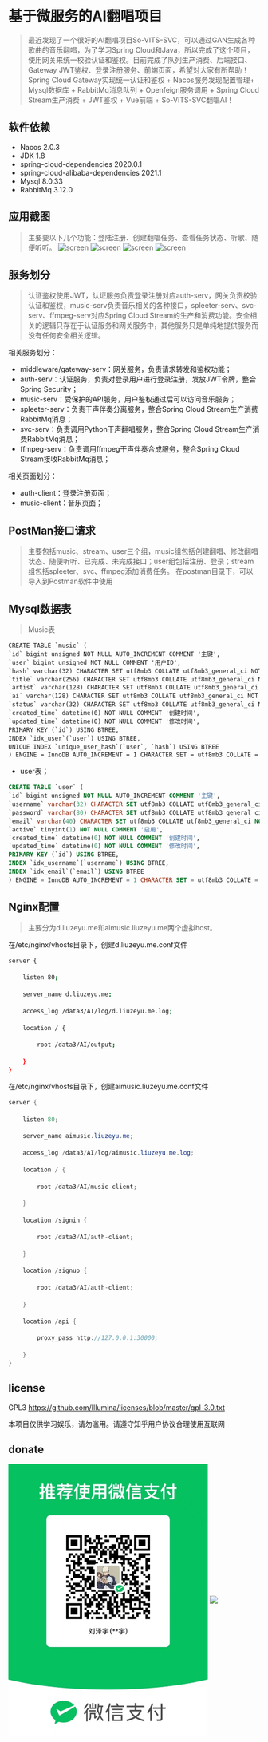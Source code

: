 
# 基于微服务的AI翻唱项目

> 最近发现了一个很好的AI翻唱项目So-VITS-SVC，可以通过GAN生成各种歌曲的音乐翻唱，为了学习Spring Cloud和Java，所以完成了这个项目，使用网关来统一校验认证和鉴权。目前完成了队列生产消费、后端接口、Gateway JWT鉴权、登录注册服务、前端页面，希望对大家有所帮助！
> Spring Cloud Gateway实现统一认证和鉴权 + Nacos服务发现配置管理+ Mysql数据库 + RabbitMq消息队列 + Openfeign服务调用 + Spring Cloud Stream生产消费 + JWT鉴权 + Vue前端 + So-VITS-SVC翻唱AI！

## 软件依赖
- Nacos 2.0.3
- JDK 1.8
- spring-cloud-dependencies 2020.0.1
- spring-cloud-alibaba-dependencies 2021.1
- Mysql 8.0.33
- RabbitMq 3.12.0

## 应用截图

> 主要要以下几个功能：登陆注册、创建翻唱任务、查看任务状态、听歌、随便听听。
![screen](http://asset.liuzeyu.me/music-screen1.png)
![screen](http://asset.liuzeyu.me/music-screen2.png)
![screen](http://asset.liuzeyu.me/music-screen3.png)
![screen](http://asset.liuzeyu.me/music-screen4.png)

## 服务划分

> 认证鉴权使用JWT，认证服务负责登录注册对应auth-serv，网关负责校验认证和鉴权，music-serv负责音乐相关的各种接口，spleeter-serv、svc-serv、ffmpeg-serv对应Spring Cloud Stream的生产和消费功能。安全相关的逻辑只存在于认证服务和网关服务中，其他服务只是单纯地提供服务而没有任何安全相关逻辑。

相关服务划分：

- middleware/gateway-serv：网关服务，负责请求转发和鉴权功能；
- auth-serv：认证服务，负责对登录用户进行登录注册，发放JWT令牌，整合Spring Security；
- music-serv：受保护的API服务，用户鉴权通过后可以访问音乐服务；
- spleeter-serv：负责干声伴奏分离服务，整合Spring Cloud Stream生产消费RabbitMq消息；
- svc-serv：负责调用Python干声翻唱服务，整合Spring Cloud Stream生产消费RabbitMq消息；
- ffmpeg-serv：负责调用ffmpeg干声伴奏合成服务，整合Spring Cloud Stream接收RabbitMq消息；

相关页面划分：

- auth-client：登录注册页面；
- music-client：音乐页面；


## PostMan接口请求

> 主要包括music、stream、user三个组，music组包括创建翻唱、修改翻唱状态、随便听听、已完成、未完成接口；user组包括注册、登录；stream组包括spleeter、svc、ffmpeg添加消费任务。
> 在postman目录下，可以导入到Postman软件中使用

## Mysql数据表

> Music表

```xml
CREATE TABLE `music` (  
`id` bigint unsigned NOT NULL AUTO_INCREMENT COMMENT '主键',  
`user` bigint unsigned NOT NULL COMMENT '用户ID',  
`hash` varchar(32) CHARACTER SET utf8mb3 COLLATE utf8mb3_general_ci NOT NULL COMMENT '文件Hash',  
`title` varchar(256) CHARACTER SET utf8mb3 COLLATE utf8mb3_general_ci NOT NULL COMMENT '歌曲标题',  
`artist` varchar(128) CHARACTER SET utf8mb3 COLLATE utf8mb3_general_ci NOT NULL COMMENT '原唱歌手',  
`ai` varchar(128) CHARACTER SET utf8mb3 COLLATE utf8mb3_general_ci NOT NULL COMMENT 'AI翻唱歌手',  
`status` varchar(32) CHARACTER SET utf8mb3 COLLATE utf8mb3_general_ci NOT NULL COMMENT 'AI处理状态',  
`created_time` datetime(0) NOT NULL COMMENT '创建时间',  
`updated_time` datetime(0) NOT NULL COMMENT '修改时间',  
PRIMARY KEY (`id`) USING BTREE,  
INDEX `idx_user`(`user`) USING BTREE,  
UNIQUE INDEX `unique_user_hash`(`user`, `hash`) USING BTREE  
) ENGINE = InnoDB AUTO_INCREMENT = 1 CHARACTER SET = utf8mb3 COLLATE = utf8mb3_general_ci COMMENT = '歌曲' ROW_FORMAT = Dynamic;
```

- user表；

```sql
CREATE TABLE `user` (  
`id` bigint unsigned NOT NULL AUTO_INCREMENT COMMENT '主键',  
`username` varchar(32) CHARACTER SET utf8mb3 COLLATE utf8mb3_general_ci NOT NULL COMMENT '用户名',  
`password` varchar(80) CHARACTER SET utf8mb3 COLLATE utf8mb3_general_ci NOT NULL COMMENT '密码',  
`email` varchar(40) CHARACTER SET utf8mb3 COLLATE utf8mb3_general_ci NOT NULL COMMENT 'email',  
`active` tinyint(1) NOT NULL COMMENT '启用',  
`created_time` datetime(0) NOT NULL COMMENT '创建时间',  
`updated_time` datetime(0) NOT NULL COMMENT '修改时间',  
PRIMARY KEY (`id`) USING BTREE,  
INDEX `idx_username`(`username`) USING BTREE,  
INDEX `idx_email`(`email`) USING BTREE  
) ENGINE = InnoDB AUTO_INCREMENT = 1 CHARACTER SET = utf8mb3 COLLATE = utf8mb3_general_ci COMMENT = '用户' ROW_FORMAT = Dynamic;
```

## Nginx配置

> 主要分为d.liuzeyu.me和aimusic.liuzeyu.me两个虚拟host。

在/etc/nginx/vhosts目录下，创建d.liuzeyu.me.conf文件

```bash
server {

    listen 80;

    server_name d.liuzeyu.me;

    access_log /data3/AI/log/d.liuzeyu.me.log;

    location / {

        root /data3/AI/output;

    }
}
```

在/etc/nginx/vhosts目录下，创建aimusic.liuzeyu.me.conf文件

```java
server {

    listen 80;

    server_name aimusic.liuzeyu.me;

    access_log /data3/AI/log/aimusic.liuzeyu.me.log;

    location / {

        root /data3/AI/music-client;

    }

    location /signin {

        root /data3/AI/auth-client;

    }

    location /signup {

        root /data3/AI/auth-client;

    }

    location /api {

        proxy_pass http://127.0.0.1:30000;

    }
}
```

## license 

GPL3
https://github.com/Illumina/licenses/blob/master/gpl-3.0.txt

本项目仅供学习娱乐，请勿滥用。请遵守知乎用户协议合理使用互联网

## donate

<img src="https://raw.githubusercontent.com/logonod/bookmark/master/images/donate.jpg" width = "400" align=center />

<img src="http://blog.liuzeyu.me/images/wechat.jpg" width = "400" align=center />
